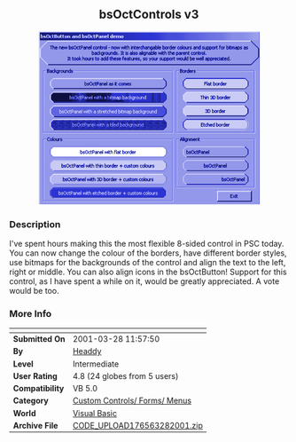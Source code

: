 ﻿<div align="center">

## bsOctControls v3

<img src="PIC20013281116335415.gif">
</div>

### Description

I've spent hours making this the most flexible 8-sided control in PSC today. You can now change the colour of the borders, have different border styles, use bitmaps for the backgrounds of the control and align the text to the left, right or middle. You can also align icons in the bsOctButton! Support for this control, as I have spent a while on it, would be greatly appreciated. A vote would be too.
 
### More Info
 


<span>             |<span>
---                |---
**Submitted On**   |2001-03-28 11:57:50
**By**             |[Headdy](https://github.com/Planet-Source-Code/PSCIndex/blob/master/ByAuthor/headdy.md)
**Level**          |Intermediate
**User Rating**    |4.8 (24 globes from 5 users)
**Compatibility**  |VB 5\.0
**Category**       |[Custom Controls/ Forms/  Menus](https://github.com/Planet-Source-Code/PSCIndex/blob/master/ByCategory/custom-controls-forms-menus__1-4.md)
**World**          |[Visual Basic](https://github.com/Planet-Source-Code/PSCIndex/blob/master/ByWorld/visual-basic.md)
**Archive File**   |[CODE\_UPLOAD176563282001\.zip](https://github.com/Planet-Source-Code/headdy-bsoctcontrols-v3__1-21985/archive/master.zip)








